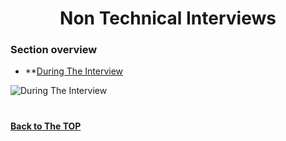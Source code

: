 <h1 align="center">Non Technical Interviews</h1>

### Section overview
* **[During The Interview](#during-the-interview)


![During The Interview](#)

#
**[Back to The TOP](#section-overview)**